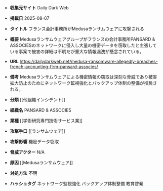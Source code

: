- **収集元サイト**
Daily Dark Web

- **掲載日**
2025-08-07

- **タイトル**
フランス会計事務所がMedusaランサムウェアに攻撃される

- **概要**
Medusaランサムウェアグループがフランスの会計事務所PANSARD & ASSOCIESのネットワークに侵入し大量の機密データを窃取したと主張している事案で被害の詳細は不明だが重大な情報漏洩が懸念されている。

- **URL**
https://dailydarkweb.net/medusa-ransomware-allegedly-breaches-french-accounting-firm-pansard-associes/

- **備考**
Medusaランサムウェアによる機密情報の窃取は深刻な脅威であり被害拡大防止のためにネットワーク監視強化とバックアップ体制の整備が推奨される。

- **分類**
[[他組織インシデント]]

- **組織名**
PANSARD & ASSOCIES

- **業種**
[[学術研究専門技術サービス業]]

- **攻撃手口**
[[ランサムウェア]]

- **攻撃影響**
機密データ窃取

- **脅威アクター**
N/A

- **原因**
[[Medusaランサムウェア]]

- **対処方法**
不明

- **ハッシュタグ**
ネットワーク監視強化 バックアップ体制整備 教育啓発
